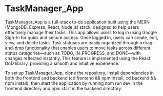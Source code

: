 # TaskManager_App

TaskManager_App is a full-stack to-do application built using the MERN (MongoDB, Express, React, Node.js) stack, designed to help users effectively manage their tasks. This app allows users to log in using Google Sign-In for quick and secure access. Once logged in, users can create, edit, view, and delete tasks. Task statuses are easily organized through a drag-and-drop functionality that enables users to move tasks across different status categories—such as TODO, IN_PROGRESS, and DONE—with changes reflected instantly. This feature is implemented using the React DnD library, providing a smooth and intuitive experience.

To set up TaskManager_App, clone the repository, install dependencies in both the frontend and backend (cd frontend && npm install, cd backend && npm install), then start the application by running npm run dev in the frontend directory and npm start in the backend directory.

